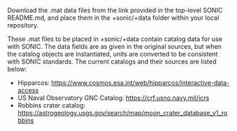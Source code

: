 Download the .mat data files from the link provided in the top-level SONIC README.md, and place them in the +sonic/+data folder within your local repository. 

These .mat files to be placed in +sonic/+data contain catalog data for use with SONIC. The data fields are as given in the original sources, but when the catalog objects are instantiated, units are converted to be consistent with SONIC standards. The current catalogs and their sources are listed below:
- Hipparcos: https://www.cosmos.esa.int/web/hipparcos/interactive-data-access
- US Naval Observatory GNC Catalog: https://crf.usno.navy.mil/icrs
- Robbins crater catalog: https://astrogeology.usgs.gov/search/map/moon_crater_database_v1_robbins

